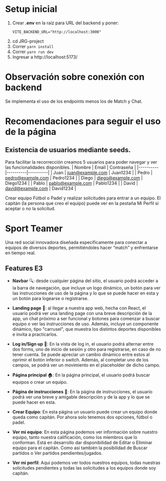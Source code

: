 # Setup inicial

1. Crear **.env** en la raíz para URL del backend y poner:
    ```env
    VITE_BACKEND_URL="http://localhost:3000"
    ```
2. cd JRG-project
3. Correr `yarn install`
4. Correr `yarn run dev`
5. Ingresar a http://localhost:5173/

# Observación sobre conexión con backend

Se implementa el uso de los endpoints menos los de Match y Chat.

# Recomendaciones para seguir el uso de la página

## Existencia de usuarios mediante seeds.
Para facilitar la recorrección creamos 5 usuarios para poder navegar y ver las funcionalidades disponibles.
| Nombre | Email | Contraseña |
|----------|----------|----------|
| Juan    | juan@example.com   | Juan1234   |
| Pedro    | pedro@example.com   | Pedro1234   |
| Diego    | diego@example.com   | Diego1234   |
| Pablo    | pablo@example.com   | Pablo1234   |
| David    | david@example.com   | David1234   |

Crear equipo Fútbol o Padel y realizar solicitudes para entrar a un equipo. El capitán (la persona que creo el equipo) puede ver en la pestaña Mi Perfil si aceptar o no la solicitud.

# Sport Teamer
Una red social innovadora diseñada específicamente para conectar a equipos de diversos deportes, permitiéndoles hacer “match” y enfrentarse en tiempo real.

## Features E3
- **Navbar** 🔍: desde cualquier página del sitio, el usuario podrá acceder a la barra de navegación, que incluye un logo dinámico, un botón para ver las instrucciones de uso de la página y lo que se puede hacer en esta y un botón para logearse o registrarse.

- **Landing page** 🛬: al llegar a nuestra app web, hecha con React, el usuario podrá ver una landing page con una breve descripción de la app, un chat próximo a ser funcional y botones para comenzar a buscar equipo o ver las instrucciones de uso. Además, incluye un componente dinámico, tipo "carrusel", que muestra los distintos deportes disponibles e invita a practicarlos.

- **Log in/Sign up** 👤: En la vista de log in, el usuario podrá alternar entre dos forms, uno de inicio de sesión y otro para registrarse, en caso de no tener cuenta. Se puede apreciar un cambio dinámico entre estos al oprimir el botón inferior o switch. Además, al completar uno de los campos, se podrá ver un movimiento en el placeholder de dicho campo.

- **Página principal** 🏠: En la página principal, el usuario podrá buscar equipos o crear un equipo.

- **Página de instrucciones** 📖: En la página de instrucciones, el usuario podrá ver una breve y amigable descripción y de la app y lo que se puede hacer en esta.

- **Crear Equipo**: En esta página un usuario puede crear un equipo donde queda como capitán. Por ahora solo tenemos dos opciones, fútbol o padel.

- **Ver mi equipo**: En esta página podemos ver información sobre nuestro equipo, tanto nuestra calificación, como los miembros que lo conforman. Está en desarrollo dar disponibilidad de Editar o Eliminar equipo para el capitán. Como así también la posibilidad de Buscar partidos o Ver partidos pendientes/jugados.

- **Ver mi perfil**: Aqui podemos ver todos nuestros equipos, todas nuestras solicitudes pendientes y todas las solicitudes a los equipos donde soy capitán.